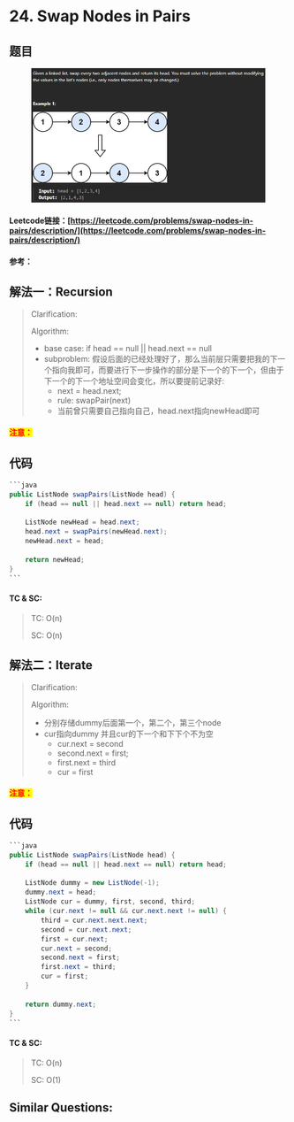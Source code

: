 # 24. Swap Nodes in Pairs

## 题目

<figure><img src="../../.gitbook/assets/image (4) (1) (1) (1).png" alt=""><figcaption></figcaption></figure>

#### Leetcode链接：[https://leetcode.com/problems/swap-nodes-in-pairs/description/](https://leetcode.com/problems/swap-nodes-in-pairs/description/)

#### 参考：

## 解法一：Recursion

> Clarification:&#x20;
>
> Algorithm:&#x20;
>
> * base case: if head == null || head.next == null
> * subproblem: 假设后面的已经处理好了，那么当前层只需要把我的下一个指向我即可，而要进行下一步操作的部分是下一个的下一个，但由于下一个的下一个地址空间会变化，所以要提前记录好:
>   * next = head.next;
>   * rule: swapPair(next)
>   * 当前曾只需要自己指向自己，head.next指向newHead即可

#### <mark style="color:red;">注意：</mark>

## 代码

````java
```java
public ListNode swapPairs(ListNode head) {
    if (head == null || head.next == null) return head;

    ListNode newHead = head.next;
    head.next = swapPairs(newHead.next);
    newHead.next = head;
        
    return newHead;
}
```
````

#### TC & SC:&#x20;

> TC: O(n)
>
> SC: O(n)

## 解法二：Iterate

> Clarification:&#x20;
>
> Algorithm:&#x20;
>
> * 分别存储dummy后面第一个，第二个，第三个node
> * cur指向dummy 并且cur的下一个和下下个不为空
>   * cur.next = second
>   * second.next = first;
>   * first.next = third
>   * cur = first

#### <mark style="color:red;">注意：</mark>

## 代码

````java
```java
public ListNode swapPairs(ListNode head) {
    if (head == null || head.next == null) return head;

    ListNode dummy = new ListNode(-1);
    dummy.next = head;
    ListNode cur = dummy, first, second, third;
    while (cur.next != null && cur.next.next != null) {
        third = cur.next.next.next;
        second = cur.next.next;
        first = cur.next;
        cur.next = second;
        second.next = first;
        first.next = third;
        cur = first;
    }

    return dummy.next;
}
```
````

#### TC & SC:&#x20;

> TC: O(n)
>
> SC: O(1)

## **Similar Questions:**&#x20;
